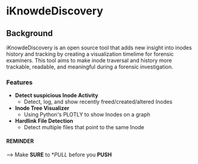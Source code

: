 # iKnowdeDiscovery
 

## Background

iKnowdeDiscovery is an open source tool that adds new insight into inodes history and tracking by creating a visualization timelime for forensic examiners. This tool aims to make inode traversal and history more trackable, readable, and meaningful during a forensic investigation.


### Features

 - **Detect suspicious Inode Activity**
   - Detect, log, and show recently freed/created/altered Inodes
 - **Inode Tree Visualizer**
   - Using Python's PLOTLY to show Inodes on a graph
 - **Hardlink File Detection**
   - Detect multiple files that point to the same Inode


#### REMINDER

 --> Make **SURE** to **PULL* before you **PUSH**
